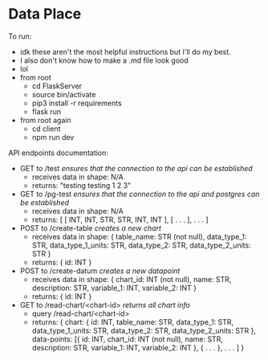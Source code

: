 # Data Place

To run:
  - idk these aren't the most helpful instructions but I'll do my best.
  - I also don't know how to make a .md file look good
  - lol
  - from root
    - cd FlaskServer
    - source bin/activate
    - pip3 install -r requirements
    - flask run
  - from root again
    - cd client
    - npm run dev

API endpoints documentation:
- GET to /test
  <i> ensures that the connection to the api can be established </i>
  - receives data in shape: N/A
  - returns: "testing testing 1 2 3"
- GET to /pg-test
  <i> ensures that the connection to the api and postgres can be established </i>
  - receives data in shape: 
     N/A
  - returns: 
    \[ 
    \[ INT, INT, STR, STR, INT, INT \], 
    \[ . . . \], . . . 
    \]
- POST to /create-table
  <i> creates a new chart </i>
  - receives data in shape: 
    { 
    table_name: STR (not null), 
    data_type_1: STR, 
    data_type_1_units: STR, 
    data_type_2: STR, 
    data_type_2_units: STR 
    }
  - returns:
    { 
    id: INT 
    }
- POST to /create-datum
  <i> creates a new datapoint </i>
  - receives data in shape: 
    { 
    chart_id: INT (not null), 
    name: STR, 
    description: STR, 
    variable_1: INT, 
    variable_2: INT 
    }
  - returns:
    { 
    id: INT 
    }
- GET to /read-chart/\<chart-id\>
  <i> returns all chart info </i>
  - query /read-chart/\<chart-id\>
  - returns: 
    { 
    chart: { 
    id: INT, 
    table_name: STR, 
    data_type_1: STR, 
    data_type_1_units: STR, 
    data_type_2: STR, 
    data_type_2_units: STR 
    }, 
    data-points: \[{ 
    id: INT, 
    chart_id: INT (not null), 
    name: STR, 
    description: STR, 
    variable_1: INT, 
    variable_2: INT 
    }, { . . . }, . . . 
    \] 
    }

